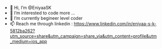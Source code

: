 - 👋 Hi, I’m @EniyaaSK
- 👀 I’m interested to code more ...
- 🌱 I’m currently begineer level coder 
- 📫 Reach me through linkedin :
  https://www.linkedin.com/in/eniyaa-s-k-5812ba262?utm_source=share&utm_campaign=share_via&utm_content=profile&utm_medium=ios_app
